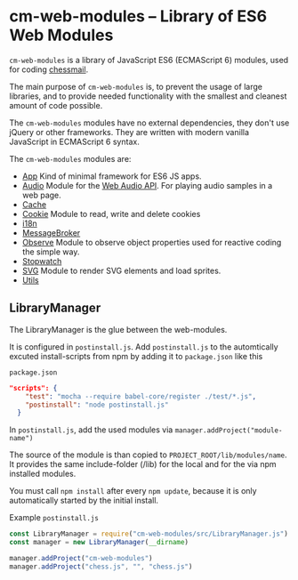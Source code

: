 # cm-web-modules – Library of ES6 Web Modules

`cm-web-modules` is a library of JavaScript ES6 (ECMAScript 6) modules, used for coding [chessmail](http://www.chessmail.eu).

The main purpose of `cm-web-modules` is, to prevent the usage of large libraries, and to provide needed functionality with the smallest and cleanest amount of code possible.

The `cm-web-modules` modules have no external dependencies, they don't use jQuery or other frameworks. They are written with modern vanilla JavaScript in ECMAScript 6 syntax.

The `cm-web-modules` modules are:

- [App](https://github.com/shaack/cm-web-modules/tree/master/src/cm-web-modules/app) Kind of minimal framework for ES6 JS apps.
- [Audio](https://github.com/shaack/cm-web-modules/tree/master/src/cm-web-modules/audio) Module for the [Web Audio API](https://developer.mozilla.org/de/docs/Web/API/Web_Audio_API). For playing audio samples in a web page.
- [Cache](https://github.com/shaack/cm-web-modules/tree/master/src/cm-web-modules/cache)
- [Cookie](https://github.com/shaack/cm-web-modules/tree/master/src/cm-web-modules/cookie) Module to read, write and delete cookies
- [i18n](https://github.com/shaack/cm-web-modules/tree/master/src/cm-web-modules/i18n)
- [MessageBroker](https://github.com/shaack/cm-web-modules/tree/master/src/cm-web-modules/message-broker)
- [Observe](https://github.com/shaack/cm-web-modules/tree/master/src/cm-web-modules/observe) Module to observe object properties used for reactive coding the simple way.
- [Stopwatch](https://github.com/shaack/cm-web-modules/tree/master/src/cm-web-modules/stopwatch)
- [SVG](https://github.com/shaack/cm-web-modules/tree/master/src/cm-web-modules/svg) Module to render SVG elements and load sprites.
- [Utils](https://github.com/shaack/cm-web-modules/tree/master/src/cm-web-modules/utils)

## LibraryManager

The LibraryManager is the glue between the web-modules. 

It is configured in `postinstall.js`. Add `postinstall.js` to the automtically excuted install-scripts from npm by adding it to `package.json` like this

`package.json`
```json
"scripts": {
    "test": "mocha --require babel-core/register ./test/*.js",
    "postinstall": "node postinstall.js"
  }
```

In `postinstall.js`, add the used modules via `manager.addProject("module-name")`

The source of the module is than copied to `PROJECT_ROOT/lib/modules/name`. It provides
the same include-folder (/lib) for the local and for the via npm installed modules.

You must call `npm install` after every `npm update`, because it is only automatically started by
the initial install.  

Example `postinstall.js`
```js
const LibraryManager = require("cm-web-modules/src/LibraryManager.js")
const manager = new LibraryManager(__dirname)

manager.addProject("cm-web-modules")
manager.addProject("chess.js", "", "chess.js")
```
